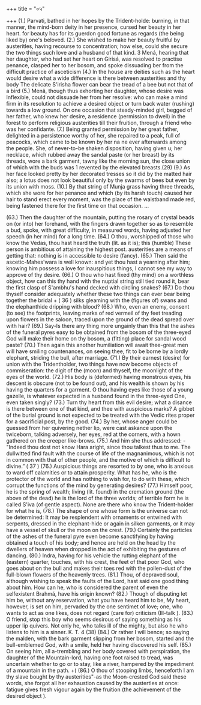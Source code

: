 +++
title = "०५"

+++
(1.) Parvati, bathed in her hopes by the Trident-holde: burning, in that manner, the mind-born deity in her presence, cursed her beauty in her heart. for beauty has for its guerdon good fortune as regards (the being liked by) one's beloved. 
(2.) She wished to make her beauty fruitful by austeritles, having recourse to concentration; how else, could she secure the two things such love and a husband of that kind. 
3 Mená, hearing that her daughter, who had set her heart on Girisá, was resolved to practise penance, clasped her to her bosom, and spoke dissuading ber from the difficult practice of asceticism 
(4.) In the house are deities such as the heart would desire what a wide difference is there between austerities and thy body The delicate S'irisha flower can bear the tread of a bee but not that of a bird 
(5.) Menâ, though thus exhorting her daughter, whose desire was Inflexible, could not dissuade her from her resolve: who can make a mind firm in its resolution to achieve a desired object or turn back water (rushing) towards a low ground. 
On one occasion that steady-minded girl, begged of her father, who knew her desire, a residence (permission to dwell) in the forest to perform religious austerities till their fruition, through a friend who was her confidante. 
(7.) Being granted permission by her great father, delighted in a persistence worthy of her, she repaired to a peak, full of peacocks, which came to be known by her na ne ever afterwards among the people. 
She, of never-to-be shaken disposition, having given u; her necklace, which rubbed away the sandal paste (or her breast) by its threads, wore a bark garment, tawny like the morning sun, the close union of which with the buds was 1 revented by the elevated breasts.(29) 
(9.) As her face looked pretty by her decorated tresses so it did by the matted hair also; a lotus does not look beautiful only by the swarms of bees but even by its union with moss. 
(10.) By that string of Munja grass having three threads, which she wore for her penance and which (by its harsh touch) caused her hair to stand erect every moment, was the place of the waistband made red, being fastened there for the first time on that occasion. 
…


(63.) Then the daughter of the mountain, putting the rosary of crystal beads on (or into) her forehand, with the fingers drawn together so as to resemble a bud, spoke, with great difficulty, in measured words, having adjusted her speech (in her mind) for a long time. 
(64.) O thou, worshipped of those who know the Vedas, thou hast heard the truth (lit. as it is); this (humble) These person is ambitious of attaining the highest post. austerities are a means of getting that: nothing is in accessible to desire (fancy). 
(65.) Then said the ascetic-Mahes'wara is well known: and yet thou hast a yearning after him; knowing him possess a love for inauspitious things, I cannot see my way to approve of thy desire. 
(66.) O thou who hast fixed (thy mind) on a worthless object, how can this thy hand with the nuptial string still tied round it, bear the first clasp of S'ambhu's hand decked with circling snakes? 
(67.) Do thou thyself consider adequately whether these two things can ever bear being together the bridal 
+ 
( 36 ) 
silks gleaming with the (figures of) swans and the elephanthide dripping with blood? 
(68.) Who, even an enemy, consent (to see) the footprints, leaving marks of red vermeil of thy feet treading upon flowers in the saloon, traced upon the ground of the dead spread over with hair? 
(69.) Say-Is there any thing more ungainly than this that the ashes of the funeral pyres easy to be obtained from the bosom of the three-eyed God will make their home on thy bosom, a (fitting) place for sandal wood paste? 
(70.) Then again this another humiliation will await thee-great men will have smiling countenances, on seeing thee, fit to be borne by a lordly elephant, striding the bull, after marriage. 
(71.) By their earnest (desire) for union with the Tridentholder, two things have now become objects of commiseration: the digit of the (moon) and thyself, the moonlight of the eyes of the world. 
(72.) His body is (deformed) having monstrous eyes, his descent is obscure (not to be found out), and his wealth is shown by his having the quarters for a garment. O thou having eyes like those of a young gazelle, is whatever expected in a husband found in the three-eyed One, even taken singly? 
(73.) 
Turn thy heart from this evil desire; what a disance is there between one of that kind, and thee with auspicious marks? A gibbet of the burial ground is not expected to be treated with the Vedic rites proper for a sacrificial post, by the good. 
(74.) By her, whose anger could be guessed from her quivering nether lip, were cast askance upon the twiceborn, talking adversely, her eyes, red at the corners, 
with a hown gathered on the creeper like-brows. 
(75.) And him she thus addressed: -"Indeed thou dost not know Hara aright, since thou talkest thus to me. The dullwitted find fault with the course of life of the magnanimous, which is not in common with that of other people, and the motive of which is difficult to divine.” 
( 37 ) 
(76.) Auspicious things are resorted to by one, who is anxious to ward off calamities or to attain prosperity. What has he, who is the protector of the world and has nothing to wish for, to do with these, which corrupt the functions of the mind by generating desires? 
(77.) Himself poor, he is the spring of wealth; living (lit. found) in the cremation ground (the above of the dead) he is the lord of the three worlds; of terrible form he is called S'iva (of gentle aspect). None are there who know the Trident-holder for what he is, 
(78.) The shape of one whose form is the universe can not be determined: It may be resplendent with ornaments or entwined with serpents, dressed in the elephant-hide or again in silken garments, or it may have a vessel of skull or the moon on the crest. 
(79.) Certainly the particles of the ashes of the funeral pyre even become sanctifying by having obtained a touch of his body; and hence are held on the head by the dwellers of heaven when dropped in the act of exhibiting the gestures of dancing. 
(80.) Indra, having for his vehicle the rutting elephant of the (eastern) quarter, touches, with his crest, the feet of that poor God, who goes about on the bull and makes their toes red with the pollen-dust of the full-blown flowers of the heavenly trees. 
(81.) Thou, of depraved soul, although wishing to speak the faults of the Lord, hast said one good thing about him. How can he, who is considered the parent of even the selfexistent Brahmá, have his origin known? 
(82.) Though of disputing let him be, without any reservation, what you have heard him to be, My heart, however, is set on him, pervaded by the one sentimet of love; one, who wants to act as one likes, does not regard (care for) criticism (Ill-talk ). 
(83.) O friend, stop this boy who seems desirous of saying something as his upper lip quivers. Not only he, who talks ill of the mighty, but also he who listens to him is a sinner. 
K. T. 4 
(38) 
(84.) Or rather I will bence; so saying the malden, with the bark garment slipping from her bosom, started and the bull-emblemed God, with a smile, held her having discovered his self. 
(85.) On seeing him, all a-trembling and her body covered with perspiration, the daughter of the Mountain-lord, having one foot raised to tread, was uncertain whether to go or to stay, like a river, hampered by the impediment of a mountain in the path. 
+( 
(86.) O thou of stooping limbs, henceforth I am thy slave bought by thy austerities"-as the Moon-crested God said these words, she forgot all her exhaustion caused by the austertles at once: fatigue gives fresh vigour again by the fruition (the achievement of the desired object ). 
